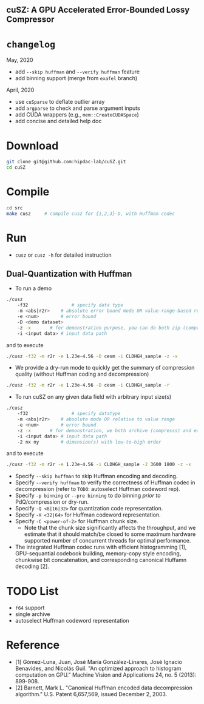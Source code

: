 cuSZ: A GPU Accelerated Error-Bounded Lossy Compressor
---

# `changelog`
May, 2020
- add `--skip huffman` and `--verify huffman` feature
- add binning support (merge from `exafel` branch)

April, 2020
- use `cuSparse` to deflate outlier array
- add `argparse` to check and parse argument inputs
- add CUDA wrappers (e.g., `mem::CreateCUDASpace`)
- add concise and detailed help doc

# Download
```bash
git clone git@github.com:hipdac-lab/cuSZ.git
cd cuSZ
```

# Compile
```bash
cd src
make cusz     # compile cusz for {1,2,3}-D, with Huffman codec
```

# Run
- `cusz` or `cusz -h` for detailed instruction

## Dual-Quantization with Huffman
- To run a demo
```bash
./cusz
    -f32                # specify data type
    -m <abs|r2r>	# absolute error bound mode OR value-range-based relative error bound mode
    -e <num>		# error bound
    -D <demo dataset>
    -z -x		# for demonstration purpose, you can do both zip (compresss) and extract (decompress) in one execution
    -i <input data>	# input data path
```
and to execute
```bash
./cusz -f32 -m r2r -e 1.23e-4.56 -D cesm -i CLDHGH_sample -z -x
```
- We provide a dry-run mode to quickly get the summary of compression quality (without Huffman coding and decompression)
```bash
./cusz -f32 -m r2r -e 1.23e-4.56 -D cesm -i CLDHGH_sample -r
```
- To run cuSZ on any given data field with arbitrary input size(s)
```bash
./cusz
    -f32                # specify datatype
    -m <abs|r2r>	# absolute mode OR relative to value range
    -e <num>		# error bound
    -z -x		# for demonstration, we both archive (compresss) and extract (decompress)
    -i <input data>	# input data path
    -2 nx ny		# dimension(s) with low-to-high order
```
and to execute
```bash
./cusz -f32 -m r2r -e 1.23e-4.56 -i CLDHGH_sample -2 3600 1800 -z -x
```

- Specify `--skip huffman` to skip Huffman encoding and decoding.
- Specify `--verify huffman` to verify the correctness of Huffman codec in decompression (refer to `TODO`: autoselect Huffman codeword rep).
- Specify `-p binning` or `--pre binning` to do binning *prior to* PdQ/compression or dry-run.
- Specify `-Q <8|16|32>` for quantization code representation.
- Specify `-H <32|64>` for Huffman codeword representation.
- Specify `-C <power-of-2>` for Huffman chunk size. 
    - Note that the chunk size significantly affects the throughput, and we estimate that it should match/be closed to some maximum hardware supported number of concurrent threads for optimal performance.
- The integrated Huffman codec runs with efficient histogramming [1], GPU-sequantial codebook building, memory-copy style encoding, chunkwise bit concatenation, and corresponding canonical Huffamn decoding [2].

# TODO List
- `f64` support
- single archive
- autoselect Huffman codeword representation

# Reference
 - [1] Gómez-Luna, Juan, José María González-Linares, José Ignacio Benavides, and Nicolás Guil. "An optimized approach to histogram computation on GPU." Machine Vision and Applications 24, no. 5 (2013): 899-908.
 - [2] Barnett, Mark L. "Canonical Huffman encoded data decompression algorithm." U.S. Patent 6,657,569, issued December 2, 2003.
